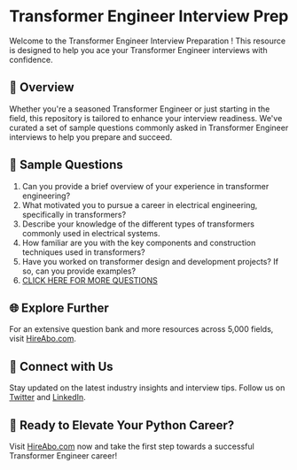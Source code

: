 # Transformer Engineer Interview Prep

Welcome to the Transformer Engineer Interview Preparation ! This resource is designed to help you ace your Transformer Engineer interviews with confidence.

## 🚀 Overview

Whether you're a seasoned Transformer Engineer or just starting in the field, this repository is tailored to enhance your interview readiness. We've curated a set of sample questions commonly asked in Transformer Engineer interviews to help you prepare and succeed.

## 📝 Sample Questions

1. Can you provide a brief overview of your experience in transformer engineering?
2. What motivated you to pursue a career in electrical engineering, specifically in transformers?
3. Describe your knowledge of the different types of transformers commonly used in electrical systems.
4. How familiar are you with the key components and construction techniques used in transformers?
5. Have you worked on transformer design and development projects? If so, can you provide examples?
6. [CLICK HERE FOR MORE QUESTIONS](https://hireabo.com/job/3_2_41/Transformer%20Engineer)

## 🌐 Explore Further

For an extensive question bank and more resources across 5,000 fields, visit [HireAbo.com](https://www.hireabo.com).

## 📱 Connect with Us

Stay updated on the latest industry insights and interview tips. Follow us on [Twitter](https://twitter.com/hireabo) and [LinkedIn](https://www.linkedin.com/in/hire-abo-3609972a8/).

## 🚀 Ready to Elevate Your Python Career?

Visit [HireAbo.com](https://www.hireabo.com) now and take the first step towards a successful Transformer Engineer career!